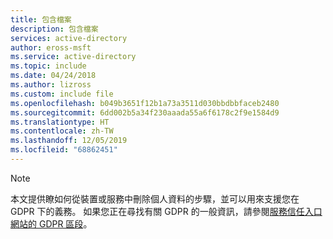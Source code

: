 ```yaml
---
title: 包含檔案
description: 包含檔案
services: active-directory
author: eross-msft
ms.service: active-directory
ms.topic: include
ms.date: 04/24/2018
ms.author: lizross
ms.custom: include file
ms.openlocfilehash: b049b3651f12b1a73a3511d030bbdbbfaceb2480
ms.sourcegitcommit: 6dd002b5a34f230aaada55a6f6178c2f9e1584d9
ms.translationtype: HT
ms.contentlocale: zh-TW
ms.lasthandoff: 12/05/2019
ms.locfileid: "68862451"
---
```

>[!Note] 
> 本文提供瞭如何從裝置或服務中刪除個人資料的步驟，並可以用來支援您在 GDPR 下的義務。 如果您正在尋找有關 GDPR 的一般資訊，請參閱[服務信任入口網站的 GDPR 區段](https://servicetrust.microsoft.com/ViewPage/GDPRGetStarted)。
